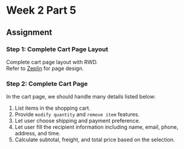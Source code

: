 # Week 2 Part 5

## Assignment

### Step 1: Complete Cart Page Layout

Complete cart page layout with RWD.  
Refer to [Zeplin](https://app.zeplin.io/project/5b5007688474a1a77c003931) for page design.

### Step 2: Complete Cart Page

In the cart page, we should handle many details listed below:

1. List items in the shopping cart.
2. Provide `modify quantity` and `remove item` features.
3. Let user choose shipping and payment preference.
4. Let user fill the recipient information including name, email, phone, address, and time.
5. Calculate subtotal, freight, and total price based on the selection.
